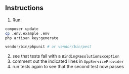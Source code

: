 ## Instructions

1. Run:
```bash
composer update
cp .env.example .env
php artisan key:generate

vendor/bin/phpunit # or vendor/bin/pest
```

2. see that tests fail with a `BindingResolutionException`
3. comment out the indicated lines in `AppServiceProvider`
4. run tests again to see that the second test now passes
